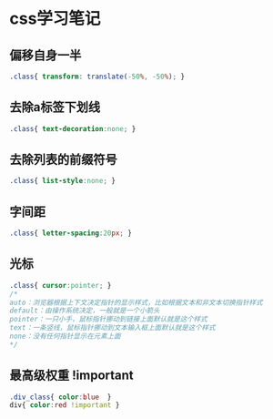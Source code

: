 # css学习笔记

## 偏移自身一半

```css
.class{ transform: translate(-50%, -50%); }
```

## 去除a标签下划线

```css
.class{ text-decoration:none; }
```

## 去除列表的前缀符号

```css
.class{ list-style:none; }
```

## 字间距

```css
.class{ letter-spacing:20px; }
```

## 光标

```css
.class{ cursor:pointer; }
/*
auto：浏览器根据上下文决定指针的显示样式，比如根据文本和非文本切换指针样式
default：由操作系统决定，一般就是一个小箭头
pointer：一只小手，鼠标指针挪动到链接上面默认就是这个样式
text：一条竖线，鼠标指针挪动到文本输入框上面默认就是这个样式
none：没有任何指针显示在元素上面
*/
```

## 最高级权重 !important

```css
.div_class{ color:blue  }
div{ color:red !important }
```
